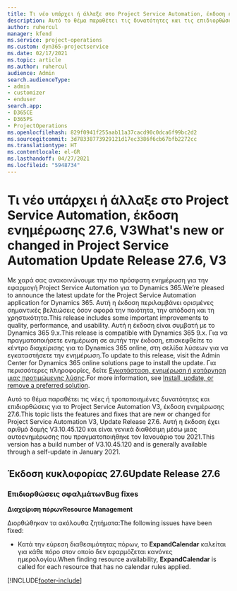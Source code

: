 ```yaml
---
title: Τι νέο υπάρχει ή άλλαξε στο Project Service Automation, έκδοση ενημέρωσης 27.6 Hotfix, V3
description: Αυτό το θέμα παραθέτει τις δυνατότητες και τις επιδιορθώσεις που είναι διαθέσιμες για το Project Service Automation V3, έκδοση ενημέρωσης 27.6 Hotfix, V3.
author: ruhercul
manager: kfend
ms.service: project-operations
ms.custom: dyn365-projectservice
ms.date: 02/17/2021
ms.topic: article
ms.author: ruhercul
audience: Admin
search.audienceType:
- admin
- customizer
- enduser
search.app:
- D365CE
- D365PS
- ProjectOperations
ms.openlocfilehash: 829f0941f255aab11a37cacd90c0dca6f99bc2d2
ms.sourcegitcommit: 3d78338773929121d17ec3386f6cb67bfb2272cc
ms.translationtype: HT
ms.contentlocale: el-GR
ms.lasthandoff: 04/27/2021
ms.locfileid: "5948734"
---
```

# <a name="whats-new-or-changed-in-project-service-automation-update-release-276-v3"></a><span data-ttu-id="7e34f-103">Τι νέο υπάρχει ή άλλαξε στο Project Service Automation, έκδοση ενημέρωσης 27.6, V3</span><span class="sxs-lookup"><span data-stu-id="7e34f-103">What's new or changed in Project Service Automation Update Release 27.6, V3</span></span>

<span data-ttu-id="7e34f-104">Με χαρά σας ανακοινώνουμε την πιο πρόσφατη ενημέρωση για την εφαρμογή Project Service Automation για το Dynamics 365.</span><span class="sxs-lookup"><span data-stu-id="7e34f-104">We’re pleased to announce the latest update for the Project Service Automation application for Dynamics 365.</span></span> <span data-ttu-id="7e34f-105">Αυτή η έκδοση περιλαμβάνει ορισμένες σημαντικές βελτιώσεις όσον αφορά την ποιότητα, την απόδοση και τη χρηστικότητα.</span><span class="sxs-lookup"><span data-stu-id="7e34f-105">This release includes some important improvements to quality, performance, and usability.</span></span> <span data-ttu-id="7e34f-106">Αυτή η έκδοση είναι συμβατή με το Dynamics 365 9.x.</span><span class="sxs-lookup"><span data-stu-id="7e34f-106">This release is compatible with Dynamics 365 9.x.</span></span> <span data-ttu-id="7e34f-107">Για να πραγματοποιήσετε ενημέρωση σε αυτήν την έκδοση, επισκεφθείτε το κέντρο διαχείρισης για το Dynamics 365 online, στη σελίδα λύσεων για να εγκαταστήσετε την ενημέρωση.</span><span class="sxs-lookup"><span data-stu-id="7e34f-107">To update to this release, visit the Admin Center for Dynamics 365 online solutions page to install the update.</span></span> <span data-ttu-id="7e34f-108">Για περισσότερες πληροφορίες, δείτε [Εγκατάσταση, ενημέρωση ή κατάργηση μιας προτιμώμενης λύσης](/power-platform/admin/install-remove-preferred-solution).</span><span class="sxs-lookup"><span data-stu-id="7e34f-108">For more information, see [Install, update, or remove a preferred solution](/power-platform/admin/install-remove-preferred-solution).</span></span>

<span data-ttu-id="7e34f-109">Αυτό το θέμα παραθέτει τις νέες ή τροποποιημένες δυνατότητες και επιδιορθώσεις για το Project Service Automation V3, έκδοση ενημέρωσης 27.6.</span><span class="sxs-lookup"><span data-stu-id="7e34f-109">This topic lists the features and fixes that are new or changed for Project Service Automation V3, Update Release 27.6.</span></span> <span data-ttu-id="7e34f-110">Αυτή η έκδοση έχει αριθμό δομής V3.10.45.120 και είναι γενικά διαθέσιμη μέσω μιας αυτοενημέρωσης που πραγματοποιήθηκε τον Ιανουάριο του 2021.</span><span class="sxs-lookup"><span data-stu-id="7e34f-110">This version has a build number of V3.10.45.120 and is generally available through a self-update in January 2021.</span></span>

## <a name="update-release-276"></a><span data-ttu-id="7e34f-111">Έκδοση κυκλοφορίας 27.6</span><span class="sxs-lookup"><span data-stu-id="7e34f-111">Update Release 27.6</span></span>

### <a name="bug-fixes"></a><span data-ttu-id="7e34f-112">Επιδιορθώσεις σφαλμάτων</span><span class="sxs-lookup"><span data-stu-id="7e34f-112">Bug fixes</span></span>


<span data-ttu-id="7e34f-113">**Διαχείριση πόρων**</span><span class="sxs-lookup"><span data-stu-id="7e34f-113">**Resource Management**</span></span>

<span data-ttu-id="7e34f-114">Διορθώθηκαν τα ακόλουθα ζητήματα:</span><span class="sxs-lookup"><span data-stu-id="7e34f-114">The following issues have been fixed:</span></span>

- <span data-ttu-id="7e34f-115">Κατά την εύρεση διαθεσιμότητας πόρων, το **ExpandCalendar** καλείται για κάθε πόρο στον οποίο δεν εφαρμόζεται κανόνες ημερολογίου.</span><span class="sxs-lookup"><span data-stu-id="7e34f-115">When finding resource availability, **ExpandCalendar** is called for each resource that has no calendar rules applied.</span></span>


[!INCLUDE[footer-include](../includes/footer-banner.md)]